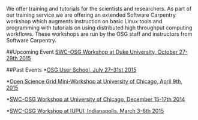 
We offer training and tutorials for the scientists and researchers. As part of our training service we are offering an extended Software Carpentry workshop which augments instruction on basic Linux tools and programming with tutorials on using distributed high throughput computing workflows. These workshops are run by the OSG staff and instructors from Software Carpentry.



##Upcoming Event
[SWC-OSG Workshop at Duke University, October 27-29th 2015](http://swc-osg-workshop.github.io/2015-10-27-duke/index.html)

 
##Past Events
*[OSG User School, July 27–31st 2015](https://twiki.opensciencegrid.org/bin/view/Education/OSGUserSchool2015)

*[Open Science Grid Mini-Workshop at University of Chicago, April 9th,  2015](http://swc-osg-workshop.github.io/MiniOSG-2015-04-09-UChicago/index.html)

*[SWC-OSG Workshop at University of Chicago, December 15-17th 2014](http://swc-osg-workshop.github.io/2014-12-15-UChicago/)

*[SWC-OSG Workshop at IUPUI, Indianapolis. March 3-6th 2015](http://swc-osg-workshop.github.io/2015-03-03-iupui/index.html)
